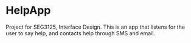 # HelpApp
Project for SEG3125, Interface Design. This is an app that listens for the user to say help, and contacts help through SMS and email.

